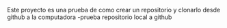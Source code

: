 Este proyecto es una prueba de como crear un repositorio y clonarlo desde github a la computadora
-prueba repositorio local a github
